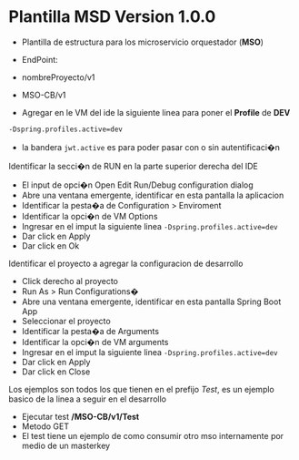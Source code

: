 # Plantilla MSD Version 1.0.0

- Plantilla de estructura para los microservicio orquestador (**MSO**)
- EndPoint: 
 - nombreProyecto/v1
 - MSO-CB/v1



- Agregar en le VM del ide la siguiente linea para poner el  __Profile__  de  **DEV**

```sh
-Dspring.profiles.active=dev
```
- la bandera `jwt.active` es para poder pasar con o sin autentificaci�n 


Identificar la secci�n de RUN en la parte superior derecha del IDE 
- El input de opci�n Open Edit Run/Debug configuration dialog 
- Abre una ventana emergente, identificar en esta pantalla la aplicacion 
- Identificar la pesta�a de Configuration > Enviroment 
- Identificar la opci�n de VM Options 
- Ingresar en el imput la siguiente linea  `-Dspring.profiles.active=dev`
- Dar click en Apply
- Dar click en Ok


Identificar el proyecto a agregar la configuracion de desarrollo 
- Click derecho al proyecto 
- Run As > Run Configurations� 
- Abre una ventana emergente, identificar en esta pantalla Spring Boot App 
- Seleccionar el proyecto 
- Identificar la pesta�a de Arguments 
- Identificar la opci�n de VM arguments 
- Ingresar en el imput la siguiente linea  `-Dspring.profiles.active=dev`
- Dar click en Apply
- Dar click en Close


Los ejemplos son todos los que tienen en el prefijo *Test*, es un ejemplo basico de la linea a seguir en el desarrollo 

- Ejecutar test **/MSO-CB/v1/Test**
- Metodo GET
- El test tiene un ejemplo de como consumir otro mso internamente por medio de un masterkey



